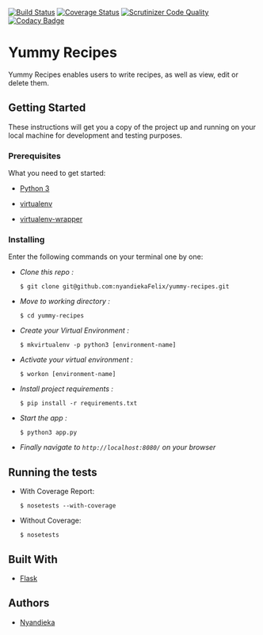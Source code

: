 [![Build Status](https://travis-ci.org/nyandiekaFelix/yummy-recipes.svg?branch=develop)](https://travis-ci.org/nyandiekaFelix/yummy-recipes)
[![Coverage Status](https://coveralls.io/repos/github/nyandiekaFelix/yummy-recipes/badge.svg?branch=develop)](https://coveralls.io/github/nyandiekaFelix/yummy-recipes?branch=develop)
[![Scrutinizer Code Quality](https://scrutinizer-ci.com/g/nyandiekaFelix/yummy-recipes/badges/quality-score.png?b=master)](https://scrutinizer-ci.com/g/nyandiekaFelix/yummy-recipes/?branch=master)
[![Codacy Badge](https://api.codacy.com/project/badge/Grade/d0438d4a4cc24ae58e734d29ec943130)](https://www.codacy.com/app/nyandiekaFelix/yummy-recipes?utm_source=github.com&amp;utm_medium=referral&amp;utm_content=nyandiekaFelix/yummy-recipes&amp;utm_campaign=Badge_Grade)

# Yummy Recipes

Yummy Recipes enables users to write recipes, as well as view, edit or delete them.

## Getting Started

These instructions will get you a copy of the project up and running on your local machine for development and testing purposes. 

### Prerequisites

What you need to get started:

- [Python 3](https://www.python.org/download/releases/3.0/)

- [virtualenv](https://virtualenv.pypa.io/en/stable/)

- [virtualenv-wrapper](http://virtualenvwrapper.readthedocs.io/en/latest/)

### Installing

Enter the following commands on your terminal one by one:

- *Clone this repo :*

    ```$ git clone git@github.com:nyandiekaFelix/yummy-recipes.git```

- *Move to working directory :*
    
    ``` $ cd yummy-recipes ```

- *Create your Virtual Environment :*
    
    ```$ mkvirtualenv -p python3 [environment-name] ```

- *Activate your virtual environment :*
    
    ```$ workon [environment-name] ```

- *Install project requirements :*
    
    ```$ pip install -r requirements.txt ```

- *Start the app :*
    
    ```$ python3 app.py ``` 

- *Finally navigate to ```http://localhost:8080/``` on your browser*

## Running the tests

- With Coverage Report: 
    
    ```$ nosetests --with-coverage ```

- Without Coverage: 
    
    ```$ nosetests ```

## Built With

- [Flask](http://flask.pocoo.org/)

## Authors

- [Nyandieka](https://github.com/nyandiekafelix)
